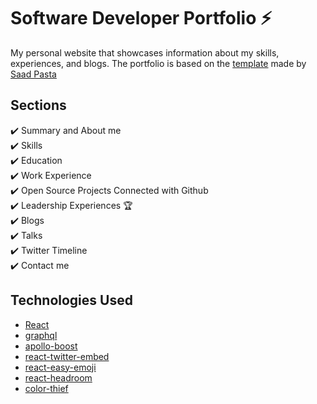# Software Developer Portfolio ⚡️

My personal website that showcases information about my skills, experiences, and blogs. The portfolio is based on the [template](https://github.com/saadpasta/developerFolio) made by [Saad Pasta](https://github.com/saadpasta)

## Sections

✔️ Summary and About me\
✔️ Skills\
✔️ Education\
✔️ Work Experience\
✔️ Open Source Projects Connected with Github\
✔️ Leadership Experiences 🏆\
✔️ Blogs\
✔️ Talks\
✔️ Twitter Timeline\
✔️ Contact me

## Technologies Used

- [React](https://reactjs.org/)
- [graphql](https://graphql.org/)
- [apollo-boost](https://www.apollographql.com/docs/react/get-started/)
- [react-twitter-embed](https://github.com/saurabhnemade/react-twitter-embed)
- [react-easy-emoji](https://github.com/appfigures/react-easy-emoji)
- [react-headroom](https://github.com/KyleAMathews/react-headroom)
- [color-thief](https://github.com/lokesh/color-thief)

